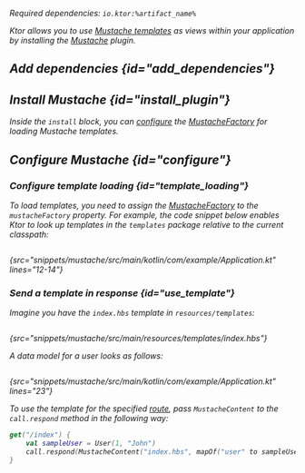 [//]: # (title: Mustache)
[mustache_factory]: http://spullara.github.io/mustache/apidocs/com/github/mustachejava/MustacheFactory.html

<var name="plugin_name" value="Mustache"/>
<var name="artifact_name" value="ktor-server-mustache"/>

<microformat>
<p>
Required dependencies: <code>io.ktor:%artifact_name%</code>
</p>
<var name="example_name" value="mustache"/>
<include src="lib.xml" include-id="download_example"/>
</microformat>

Ktor allows you to use [Mustache templates](https://github.com/spullara/mustache.java) as views within your application by installing the [Mustache](https://api.ktor.io/ktor-server/ktor-server-plugins/ktor-server-mustache/io.ktor.server.mustache/-mustache/index.html) plugin.


## Add dependencies {id="add_dependencies"}

<include src="lib.xml" include-id="add_ktor_artifact_intro"/>
<include src="lib.xml" include-id="add_ktor_artifact"/>

## Install Mustache {id="install_plugin"}

<include src="lib.xml" include-id="install_plugin"/>

Inside the `install` block, you can [configure](#template_loading) the [MustacheFactory][mustache_factory] for loading Mustache templates.


## Configure Mustache {id="configure"}
### Configure template loading {id="template_loading"}
To load templates, you need to assign the [MustacheFactory][mustache_factory] to the `mustacheFactory` property. For example, the code snippet below enables Ktor to look up templates in the `templates` package relative to the current classpath:
```kotlin
```
{src="snippets/mustache/src/main/kotlin/com/example/Application.kt" lines="12-14"}

### Send a template in response {id="use_template"}
Imagine you have the `index.hbs` template in `resources/templates`:
```html
```
{src="snippets/mustache/src/main/resources/templates/index.hbs"}

A data model for a user looks as follows:
```kotlin
```
{src="snippets/mustache/src/main/kotlin/com/example/Application.kt" lines="23"}

To use the template for the specified [route](Routing_in_Ktor.md), pass `MustacheContent` to the `call.respond` method in the following way:
```kotlin
get("/index") {
    val sampleUser = User(1, "John")
    call.respond(MustacheContent("index.hbs", mapOf("user" to sampleUser)))
}
```

